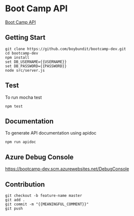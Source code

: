# Boot Camp API

[Boot Camp API](https://bootcamp-dev.azurewebsites.net)

## Getting Start

  ```
git clone https://github.com/boybundit/bootcamp-dev.git
cd bootcamp-dev
npm install
set DB_USERNAME={{USERNAME}}
set DB_PASSWORD={{PASSWORD}}
node src/server.js
  ```

## Test

To run mocha test

```
npm test
  ```
  
## Documentation

To generate API documentation using apidoc

  ```
npm run apidoc
  ```

## Azure Debug Console

https://bootcamp-dev.scm.azurewebsites.net/DebugConsole

## Contribution

  ```
git checkout -b feature-name master
git add .
git commit -m "{{MEANINGFUL_COMMENT}}"
git push
  ```
